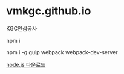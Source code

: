 # vmkgc.github.io
KGC인삼공사


npm i

npm i -g gulp webpack webpack-dev-server

[node.js 다운로드](https://nodejs.org/ko/)